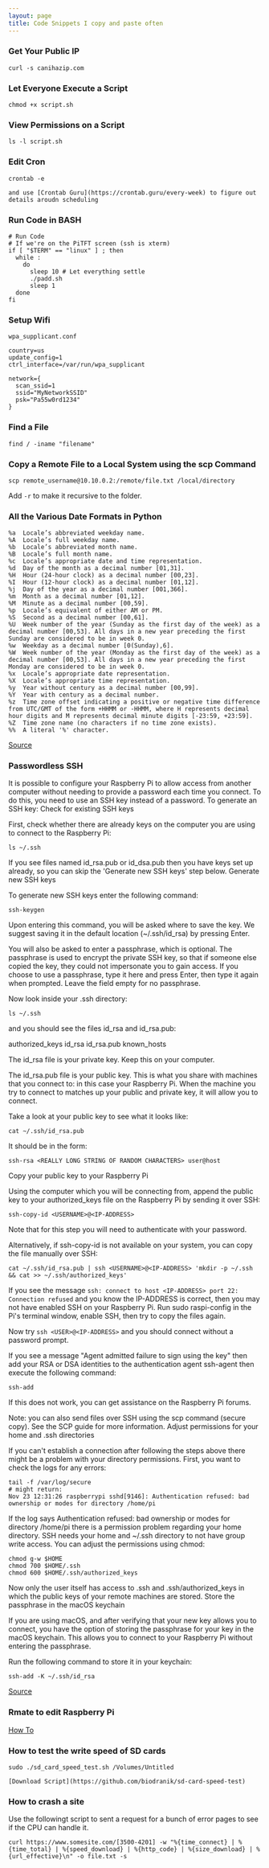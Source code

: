 ```yaml
---
layout: page
title: Code Snippets I copy and paste often
---
```


### Get Your Public IP

    curl -s canihazip.com


### Let Everyone Execute a Script

    chmod +x script.sh 

### View Permissions on a Script

    ls -l script.sh

### Edit Cron

    crontab -e

    and use [Crontab Guru](https://crontab.guru/every-week) to figure out details aroudn scheduling

### Run Code in BASH

    # Run Code
    # If we're on the PiTFT screen (ssh is xterm)
    if [ "$TERM" == "linux" ] ; then
      while :
        do
          sleep 10 # Let everything settle
          ./padd.sh
          sleep 1
      done
    fi

### Setup Wifi

    wpa_supplicant.conf  

    country=us
    update_config=1
    ctrl_interface=/var/run/wpa_supplicant

    network={
      scan_ssid=1
      ssid="MyNetworkSSID"
      psk="Pa55w0rd1234"
    }


### Find a File

    find / -iname "filename"

### Copy a Remote File to a Local System using the scp Command

    scp remote_username@10.10.0.2:/remote/file.txt /local/directory

Add `-r` to make it recursive to the folder.

### All the Various Date Formats in Python 


    %a	Locale’s abbreviated weekday name.
    %A	Locale’s full weekday name.
    %b	Locale’s abbreviated month name.
    %B	Locale’s full month name.
    %c	Locale’s appropriate date and time representation.
    %d	Day of the month as a decimal number [01,31].
    %H	Hour (24-hour clock) as a decimal number [00,23].
    %I	Hour (12-hour clock) as a decimal number [01,12].
    %j	Day of the year as a decimal number [001,366].
    %m	Month as a decimal number [01,12].
    %M	Minute as a decimal number [00,59].
    %p	Locale’s equivalent of either AM or PM.
    %S	Second as a decimal number [00,61].
    %U	Week number of the year (Sunday as the first day of the week) as a decimal number [00,53]. All days in a new year preceding the first Sunday are considered to be in week 0.
    %w	Weekday as a decimal number [0(Sunday),6].
    %W	Week number of the year (Monday as the first day of the week) as a decimal number [00,53]. All days in a new year preceding the first Monday are considered to be in week 0.
    %x	Locale’s appropriate date representation.
    %X	Locale’s appropriate time representation.
    %y	Year without century as a decimal number [00,99].
    %Y	Year with century as a decimal number.
    %z	Time zone offset indicating a positive or negative time difference from UTC/GMT of the form +HHMM or -HHMM, where H represents decimal hour digits and M represents decimal minute digits [-23:59, +23:59].
    %Z	Time zone name (no characters if no time zone exists).
    %%	A literal '%' character.

[Source](https://tecadmin.net/get-current-date-time-python/)

### Passwordless SSH


It is possible to configure your Raspberry Pi to allow access from another computer without needing to provide a password each time you connect. To do this, you need to use an SSH key instead of a password. To generate an SSH key:
Check for existing SSH keys

First, check whether there are already keys on the computer you are using to connect to the Raspberry Pi:

    ls ~/.ssh

If you see files named id_rsa.pub or id_dsa.pub then you have keys set up already, so you can skip the 'Generate new SSH keys' step below.
Generate new SSH keys

To generate new SSH keys enter the following command:

    ssh-keygen

Upon entering this command, you will be asked where to save the key. We suggest saving it in the default location (~/.ssh/id_rsa) by pressing Enter.

You will also be asked to enter a passphrase, which is optional. The passphrase is used to encrypt the private SSH key, so that if someone else copied the key, they could not impersonate you to gain access. If you choose to use a passphrase, type it here and press Enter, then type it again when prompted. Leave the field empty for no passphrase.

Now look inside your .ssh directory:

    ls ~/.ssh

and you should see the files id_rsa and id_rsa.pub:

authorized_keys  id_rsa  id_rsa.pub  known_hosts

The id_rsa file is your private key. Keep this on your computer.

The id_rsa.pub file is your public key. This is what you share with machines that you connect to: in this case your Raspberry Pi. When the machine you try to connect to matches up your public and private key, it will allow you to connect.

Take a look at your public key to see what it looks like:

    cat ~/.ssh/id_rsa.pub

It should be in the form:

    ssh-rsa <REALLY LONG STRING OF RANDOM CHARACTERS> user@host

Copy your public key to your Raspberry Pi

Using the computer which you will be connecting from, append the public key to your authorized_keys file on the Raspberry Pi by sending it over SSH:

    ssh-copy-id <USERNAME>@<IP-ADDRESS>

Note that for this step you will need to authenticate with your password.

Alternatively, if ssh-copy-id is not available on your system, you can copy the file manually over SSH:

    cat ~/.ssh/id_rsa.pub | ssh <USERNAME>@<IP-ADDRESS> 'mkdir -p ~/.ssh && cat >> ~/.ssh/authorized_keys'

If you see the message `ssh: connect to host <IP-ADDRESS> port 22: Connection refused` and you know the IP-ADDRESS is correct, then you may not have enabled SSH on your Raspberry Pi. Run sudo raspi-config in the Pi's terminal window, enable SSH, then try to copy the files again.

Now try `ssh <USER>@<IP-ADDRESS>` and you should connect without a password prompt.

If you see a message "Agent admitted failure to sign using the key" then add your RSA or DSA identities to the authentication agent ssh-agent then execute the following command:

    ssh-add

If this does not work, you can get assistance on the Raspberry Pi forums.

Note: you can also send files over SSH using the scp command (secure copy). See the SCP guide for more information.
Adjust permissions for your home and .ssh directories

If you can't establish a connection after following the steps above there might be a problem with your directory permissions. First, you want to check the logs for any errors:

    tail -f /var/log/secure
    # might return:
    Nov 23 12:31:26 raspberrypi sshd[9146]: Authentication refused: bad ownership or modes for directory /home/pi

If the log says Authentication refused: bad ownership or modes for directory /home/pi there is a permission problem regarding your home directory. SSH needs your home and ~/.ssh directory to not have group write access. You can adjust the permissions using chmod:

    chmod g-w $HOME
    chmod 700 $HOME/.ssh
    chmod 600 $HOME/.ssh/authorized_keys

Now only the user itself has access to .ssh and .ssh/authorized_keys in which the public keys of your remote machines are stored.
Store the passphrase in the macOS keychain

If you are using macOS, and after verifying that your new key allows you to connect, you have the option of storing the passphrase for your key in the macOS keychain. This allows you to connect to your Raspberry Pi without entering the passphrase.

Run the following command to store it in your keychain:

    ssh-add -K ~/.ssh/id_rsa

[Source](https://www.raspberrypi.org/documentation/remote-access/ssh/passwordless.md)

### Rmate to edit Raspberry Pi
[How To](https://rohn.io/visual-studio-code-remote-file-editing-on-raspberry-pi)



### How to test the write speed of SD cards

    sudo ./sd_card_speed_test.sh /Volumes/Untitled

    [Download Script](https://github.com/biodranik/sd-card-speed-test)


### How to crash a site

Use the followingt script to sent a request for a bunch of error pages to see if the CPU can handle it.

    curl https://www.somesite.com/[3500-4201] -w "%{time_connect} | %{time_total} | %{speed_download} | %{http_code} | %{size_download} | %{url_effective}\n" -o file.txt -s

